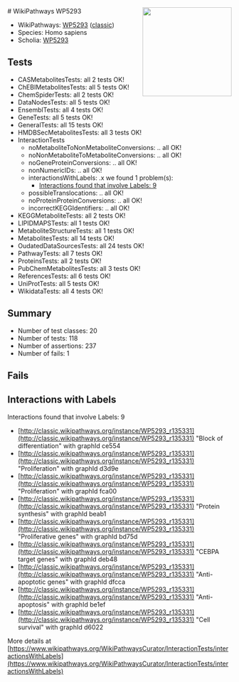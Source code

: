 <img style="float: right; width: 200px" src="https://upload.wikimedia.org/wikipedia/commons/thumb/8/83/Wplogo_with_text_500.png/640px-Wplogo_with_text_500.png" />
# WikiPathways WP5293

* WikiPathways: [WP5293](https://wikipathways.org/pathways/WP5293) ([classic](https://classic.wikipathways.org/instance/WP5293))
* Species: Homo sapiens
* Scholia: [WP5293](https://scholia.toolforge.org/wikipathways/WP5293)
## Tests
* CASMetabolitesTests: all 2 tests OK!
* ChEBIMetabolitesTests: all 5 tests OK!
* ChemSpiderTests: all 2 tests OK!
* DataNodesTests: all 5 tests OK!
* EnsemblTests: all 4 tests OK!
* GeneTests: all 5 tests OK!
* GeneralTests: all 15 tests OK!
* HMDBSecMetabolitesTests: all 3 tests OK!
* InteractionTests
    * noMetaboliteToNonMetaboliteConversions: .. all OK!
    * noNonMetaboliteToMetaboliteConversions: .. all OK!
    * noGeneProteinConversions: .. all OK!
    * nonNumericIDs: .. all OK!
    * interactionsWithLabels: .x we found 1 problem(s):
        * [Interactions found that involve Labels: 9](#630d2680)
    * possibleTranslocations: .. all OK!
    * noProteinProteinConversions: .. all OK!
    * incorrectKEGGIdentifiers: .. all OK!
* KEGGMetaboliteTests: all 2 tests OK!
* LIPIDMAPSTests: all 1 tests OK!
* MetaboliteStructureTests: all 1 tests OK!
* MetabolitesTests: all 14 tests OK!
* OudatedDataSourcesTests: all 24 tests OK!
* PathwayTests: all 7 tests OK!
* ProteinsTests: all 2 tests OK!
* PubChemMetabolitesTests: all 3 tests OK!
* ReferencesTests: all 6 tests OK!
* UniProtTests: all 5 tests OK!
* WikidataTests: all 4 tests OK!


## Summary

* Number of test classes: 20
* Number of tests: 118
* Number of assertions: 237
* Number of fails: 1

## Fails

<a name="630d2680" />

## Interactions with Labels

Interactions found that involve Labels: 9

* [http://classic.wikipathways.org/instance/WP5293_r135331](http://classic.wikipathways.org/instance/WP5293_r135331) "Block of differentiation" with graphId ce554
* [http://classic.wikipathways.org/instance/WP5293_r135331](http://classic.wikipathways.org/instance/WP5293_r135331) "Proliferation" with graphId d3d9e
* [http://classic.wikipathways.org/instance/WP5293_r135331](http://classic.wikipathways.org/instance/WP5293_r135331) "Proliferation" with graphId fca00
* [http://classic.wikipathways.org/instance/WP5293_r135331](http://classic.wikipathways.org/instance/WP5293_r135331) "Protein synthesis" with graphId beab1
* [http://classic.wikipathways.org/instance/WP5293_r135331](http://classic.wikipathways.org/instance/WP5293_r135331) "Proliferative genes" with graphId bd75d
* [http://classic.wikipathways.org/instance/WP5293_r135331](http://classic.wikipathways.org/instance/WP5293_r135331) "CEBPA target
genes" with graphId deb48
* [http://classic.wikipathways.org/instance/WP5293_r135331](http://classic.wikipathways.org/instance/WP5293_r135331) "Anti-apoptotic genes" with graphId dfcca
* [http://classic.wikipathways.org/instance/WP5293_r135331](http://classic.wikipathways.org/instance/WP5293_r135331) "Anti-apoptosis" with graphId be1ef
* [http://classic.wikipathways.org/instance/WP5293_r135331](http://classic.wikipathways.org/instance/WP5293_r135331) "Cell survival" with graphId d6022


More details at [https://www.wikipathways.org/WikiPathwaysCurator/InteractionTests/interactionsWithLabels](https://www.wikipathways.org/WikiPathwaysCurator/InteractionTests/interactionsWithLabels)

